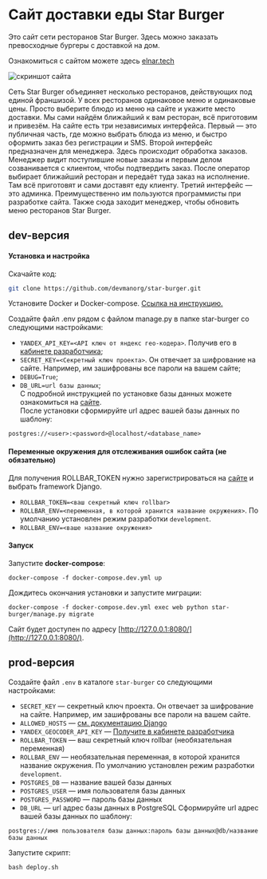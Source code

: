 # Сайт доставки еды Star Burger
Это сайт сети ресторанов Star Burger. Здесь можно заказать превосходные бургеры с доставкой на дом.

Ознакомиться с сайтом можете здесь [elnar.tech](elnar.tech)

![скриншот сайта](https://dvmn.org/filer/canonical/1594651635/686/)

Сеть Star Burger объединяет несколько ресторанов, действующих под единой франшизой. У всех ресторанов одинаковое меню и одинаковые цены. Просто выберите блюдо из меню на сайте и укажите место доставки. Мы сами найдём ближайший к вам ресторан, всё приготовим и привезём.
На сайте есть три независимых интерфейса. Первый — это публичная часть, где можно выбрать блюда из меню, и быстро оформить заказ без регистрации и SMS.
Второй интерфейс предназначен для менеджера. Здесь происходит обработка заказов. Менеджер видит поступившие новые заказы и первым делом созванивается с клиентом, чтобы подтвердить заказ. После оператор выбирает ближайший ресторан и передаёт туда заказ на исполнение. Там всё приготовят и сами доставят еду клиенту.
Третий интерфейс — это админка. Преимущественно им пользуются программисты при разработке сайта. Также сюда заходит менеджер, чтобы обновить меню ресторанов Star Burger.
## dev-версия
#### Установка и настройка
Скачайте код:
```sh
git clone https://github.com/devmanorg/star-burger.git
```
Установите Docker и Docker-compose. [Ссылка на инструкцию.](https://www.howtogeek.com/devops/how-to-install-docker-and-docker-compose-on-linux/)

Создайте файл .env рядом с файлом manage.py в папке star-burger со следующими настройками:

* `YANDEX_API_KEY=<API ключ от яндекс гео-кодера>`. Получив его в [кабинете разработчика](https://developer.tech.yandex.ru/services/);
* `SECRET_KEY=<Секретный ключ проекта>`. Он отвечает за шифрование на сайте. Например, им зашифрованы все пароли на вашем сайте;
* `DEBUG=True`;
* `DB_URL=url базы данных`;<br>
С подробной инструкцией по установке базы данных можете ознакомиться на [сайте](https://www.digitalocean.com/community/tutorials/how-to-use-postgresql-with-your-django-application-on-ubuntu-14-04). <br>
После установки сформируйте url адрес вашей базы данных по шаблону:
```
postgres://<user>:<password>@localhost/<database_name>
```

#### Переменные окружения для отслеживания ошибок сайта (не обязательно) <br>
Для получения ROLLBAR_TOKEN нужно зарегистрироваться на [сайте](https://rollbar.com) и выбрать framework Django.
* `ROLLBAR_TOKEN=<ваш секретный ключ rollbar>`
* `ROLLBAR_ENV=<переменная, в которой хранится название окружения>`. По умолчанию установлен режим разработки `development`.
* `ROLLBAR_ENV=<ваше название окружения>`

  
#### Запуск

Запустите <b>docker-compose</b>:
```
docker-compose -f docker-compose.dev.yml up
```

Дождитесь окончания установки и запустите миграции:
```
docker-compose -f docker-compose.dev.yml exec web python star-burger/manage.py migrate
```

Сайт будет доступен по адресу [http://127.0.0.1:8080/](http://127.0.0.1:8080/). 

## prod-версия

Создайте файл `.env` в каталоге `star-burger` со следующими настройками:
- `SECRET_KEY` — секретный ключ проекта. Он отвечает за шифрование на сайте. Например, им зашифрованы все пароли на вашем сайте.
- `ALLOWED_HOSTS` — [см. документацию Django](https://docs.djangoproject.com/en/3.1/ref/settings/#allowed-hosts)
- `YANDEX_GEOCODER_API_KEY` — [Получите в кабинете разработчика](https://developer.tech.yandex.ru/services/)
- `ROLLBAR_TOKEN` — ваш секретный ключ rollbar (необязательная переменная)
- `ROLLBAR_ENV` — необязательная переменная, в которой хранится название окружения. По умолчанию установлен режим разработки `development`.
- `POSTGRES_DB` — название вашей базы данных
- `POSTGRES_USER` — имя пользователя базы данных
- `POSTGRES_PASSWORD` — пароль базы данных
- `DB_URL` — url адрес базы данных в PostgreSQL
Cформируйте url адрес вашей базы данных по шаблону:
```
postgres://имя пользователя базы данных:пароль базы данных@db/название базы данных
```

Запустите скрипт:
```
bash deploy.sh
```

